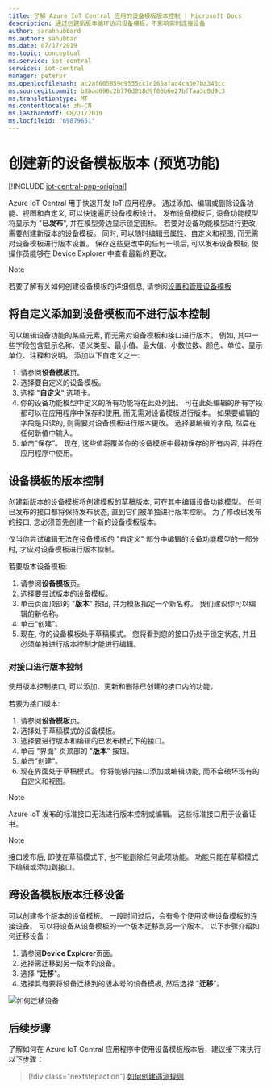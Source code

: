 ```yaml
---
title: 了解 Azure IoT Central 应用的设备模板版本控制 | Microsoft Docs
description: 通过创建新版本循环访问设备模板，不影响实时连接设备
author: sarahhubbard
ms.author: sahubbar
ms.date: 07/17/2019
ms.topic: conceptual
ms.service: iot-central
services: iot-central
manager: peterpr
ms.openlocfilehash: ac2af605859d9555cc1c165afac4ca5e7ba343cc
ms.sourcegitcommit: b3bad696c2b776d018d9f06b6e27bffaa3c0d9c3
ms.translationtype: MT
ms.contentlocale: zh-CN
ms.lasthandoff: 08/21/2019
ms.locfileid: "69879651"
---
```

# <a name="create-a-new-device-template-version-preview-features"></a>创建新的设备模板版本 (预览功能)

[!INCLUDE [iot-central-pnp-original](../../includes/iot-central-pnp-original-note.md)]

Azure IoT Central 用于快速开发 IoT 应用程序。 通过添加、编辑或删除设备功能、视图和自定义, 可以快速遍历设备模板设计。 发布设备模板后, 设备功能模型将显示为 "**已发布**", 并在模型旁边显示锁定图标。 若要对设备功能模型进行更改, 需要创建新版本的设备模板。 同时, 可以随时编辑云属性、自定义和视图, 而无需对设备模板进行版本设置。 保存这些更改中的任何一项后, 可以发布设备模板, 使操作员能够在 Device Explorer 中查看最新的更改。

> [!NOTE]
> 若要了解有关如何创建设备模板的详细信息, 请参阅[设置和管理设备模板](howto-set-up-template-pnp.md?toc=/azure/iot-central-pnp/toc.json&bc=/azure/iot-central-pnp/breadcrumb/toc.json)

## <a name="add-customizations-to-the-device-template-without-versioning"></a>将自定义添加到设备模板而不进行版本控制

可以编辑设备功能的某些元素, 而无需对设备模板和接口进行版本。 例如, 其中一些字段包含显示名称、语义类型、最小值、最大值、小数位数、颜色、单位、显示单位、注释和说明。 添加以下自定义之一:

1. 请参阅**设备模板**页。
1. 选择要自定义的设备模板。
1. 选择 "**自定义**" 选项卡。
1. 你的设备功能模型中定义的所有功能将在此处列出。 可在此处编辑的所有字段都可以在应用程序中保存和使用, 而无需对设备模板进行版本。 如果要编辑的字段是只读的, 则需要对设备模板进行版本更改。 选择要编辑的字段, 然后在任何新值中输入。
1. 单击“保存”。 现在, 这些值将覆盖你的设备模板中最初保存的所有内容, 并将在应用程序中使用。

## <a name="versioning-a-device-template"></a>设备模板的版本控制

创建新版本的设备模板将创建模板的草稿版本, 可在其中编辑设备功能模型。 任何已发布的接口都将保持发布状态, 直到它们被单独进行版本控制。 为了修改已发布的接口, 您必须首先创建一个新的设备模板版本。

仅当你尝试编辑无法在设备模板的 "自定义" 部分中编辑的设备功能模型的一部分时, 才应对设备模板进行版本控制。 

若要版本设备模板:

1. 请参阅**设备模板**页。
1. 选择要尝试版本的设备模板。
1. 单击页面顶部的 "**版本**" 按钮, 并为模板指定一个新名称。 我们建议你可以编辑的新名称。
1. 单击“创建”。
1. 现在, 你的设备模板处于草稿模式。 您将看到您的接口仍处于锁定状态, 并且必须单独进行版本控制才能进行编辑。 

### <a name="versioning-an-interface"></a>对接口进行版本控制

使用版本控制接口, 可以添加、更新和删除已创建的接口内的功能。 

若要为接口版本:

1. 请参阅**设备模板**页。
1. 选择处于草稿模式的设备模板。
1. 选择要进行版本和编辑的已发布模式下的接口。
1. 单击 "界面" 页顶部的 "**版本**" 按钮。 
1. 单击“创建”。
1. 现在界面处于草稿模式。 你将能够向接口添加或编辑功能, 而不会破坏现有的自定义和视图。 

> [!NOTE]
> Azure IoT 发布的标准接口无法进行版本控制或编辑。 这些标准接口用于设备证书。

> [!NOTE]
> 接口发布后, 即使在草稿模式下, 也不能删除任何此项功能。 功能只能在草稿模式下编辑或添加到接口。


## <a name="migrate-a-device-across-device-template-versions"></a>跨设备模板版本迁移设备

可以创建多个版本的设备模板。 一段时间过后，会有多个使用这些设备模板的连接设备。 可以将设备从设备模板的一个版本迁移到另一个版本。 以下步骤介绍如何迁移设备：

1. 请参阅**Device Explorer**页面。
1. 选择需迁移到另一版本的设备。
1. 选择 "**迁移**"。
1. 选择具有要将设备迁移到的版本号的设备模板, 然后选择 "**迁移**"。

![如何迁移设备](media/howto-version-device-template-pnp/pick-version.png)

## <a name="next-steps"></a>后续步骤

了解如何在 Azure IoT Central 应用程序中使用设备模板版本后，建议接下来执行以下步骤：

> [!div class="nextstepaction"]
> [如何创建遥测规则](howto-create-telemetry-rules-pnp.md?toc=/azure/iot-central-pnp/toc.json&bc=/azure/iot-central-pnp/breadcrumb/toc.json)
